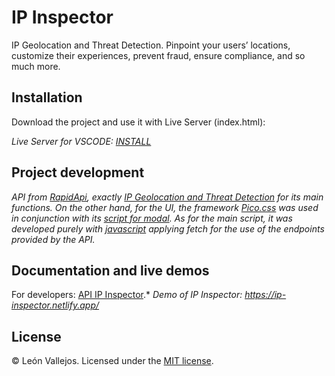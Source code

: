 # IP Inspector

IP Geolocation and Threat Detection. Pinpoint your users’ locations, customize their experiences, prevent fraud, ensure compliance, and so much more.

## Installation

Download the project and use it with Live Server (index.html):

*Live Server for VSCODE:
[INSTALL](https://marketplace.visualstudio.com/items?itemName=ritwickdey.LiveServer)*

## Project development

*API from [RapidApi](https://rapidapi.com), exactly [IP Geolocation and Threat Detection](https://rapidapi.com/ipregistry3-ipregistry/api/ip-geolocation-and-threat-detection/) for its main functions.
On the other hand, for the UI, the framework [Pico.css](https://picocss.com/) was used in conjunction with its [script for modal](https://github.com/picocss/pico/blob/master/docs/js/modal.js).
As for the main script, it was developed purely with [javascript](https://developer.mozilla.org/en-US/docs/Web/JavaScript) applying fetch for the use of the endpoints provided by the API.*

## Documentation and live demos

For developers: [API IP Inspector](https://rapidapi.com/ipregistry3-ipregistry/api/ip-geolocation-and-threat-detection/).*
*Demo of IP Inspector: https://ip-inspector.netlify.app/*

## License

© León Vallejos. Licensed under the [MIT license](LICENSE.txt).
